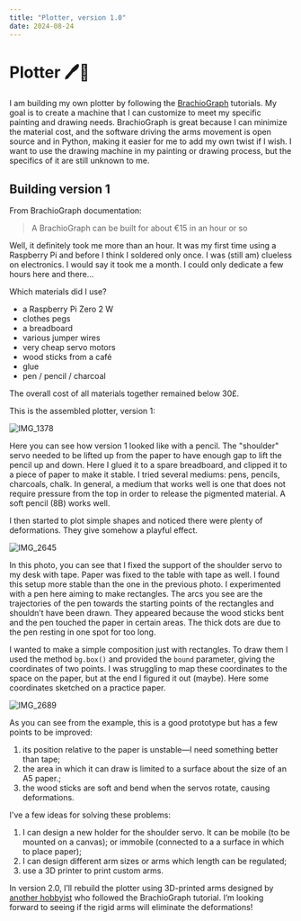 ```yaml
---
title: "Plotter, version 1.0"
date: 2024-08-24
---
```


# Plotter 🖊️🤖
I am building my own plotter by following the [BrachioGraph](https://www.brachiograph.art/) tutorials. My goal is to create a machine that I can customize to meet my specific painting and drawing needs. BrachioGraph is great because I can minimize the material cost, and the software driving the arms movement is open source and in Python, making it easier for me to add my own twist if I wish. I want to use the drawing machine in my painting or drawing process, but the specifics of it are still unknown to me. 

## Building version 1
From BrachioGraph documentation:
>A BrachioGraph can be built for about €15 in an hour or so

Well, it definitely took me more than an hour. It was my first time using a Raspberry Pi and before I think I soldered only once. I was (still am) clueless on electronics. I would say it took me a month. I could only dedicate a few hours here and there...

Which materials did I use?
- a Raspberry Pi Zero 2 W
- clothes pegs
- a breadboard
- various jumper wires
- very cheap servo motors
- wood sticks from a café 
- glue
- pen / pencil / charcoal

The overall cost of all materials together remained below 30£.

This is the assembled plotter, version 1:

<img src="{{site.baseurl | prepend: site.url}}images/2024-08-24-plotterV1/IMG_1378.png" alt="IMG_1378" />

Here you can see how version 1 looked like with a pencil. The "shoulder" servo needed to be lifted up from the paper to have enough gap to lift the pencil up and down. Here I glued it to a spare breadboard, and clipped it to a piece of paper to make it stable. I tried several mediums: pens, pencils, charcoals, chalk. In general, a medium that works well is one that does not require pressure from the top in order to release the pigmented material. A soft pencil (8B) works well.

I then started to plot simple shapes and noticed there were plenty of deformations. They give somehow a playful effect.

<img src="{{site.baseurl | prepend: site.url}}images/2024-08-24-plotterV1/IMG_2645.png" alt="IMG_2645" />

In this photo, you can see that I fixed the support of the shoulder servo to my desk with tape. Paper was fixed to the table with tape as well. I found this setup more stable than the one in the previous photo. I experimented with a pen here aiming to make rectangles. The arcs you see are the trajectories of the pen towards the starting points of the rectangles and shouldn’t have been drawn. They appeared because the wood sticks bent and the pen touched the paper in certain areas. The thick dots are due to the pen resting in one spot for too long.

I wanted to make a simple composition just with rectangles. To draw them I used the method `bg.box()` and provided the `bound` parameter, giving the coordinates of two points. I was struggling to map these coordinates to the space on the paper, but at the end I figured it out (maybe). Here some coordinates sketched on a practice paper.

<img src="{{site.baseurl | prepend: site.url}}images/2024-08-24-plotterV1/IMG_2689.png" alt="IMG_2689" />

As you can see from the example, this is a good prototype but has a few points to be improved:
1. its position relative to the paper is unstable—I need something better than tape;
2. the area in which it can draw is limited to a surface about the size of an A5 paper.;
3. the wood sticks are soft and bend when the servos rotate, causing deformations.

I've a few ideas for solving these problems:
1. I can design a new holder for the shoulder servo. It can be mobile (to be mounted on a canvas); or immobile (connected to a a surface in which to place paper);
2. I can design different arm sizes or arms which length can be regulated;
3. use a 3D printer to print custom arms.

In version 2.0, I’ll rebuild the plotter using 3D-printed arms designed by [another hobbyist](https://www.thingiverse.com/thing:4295302#google_vignette) who followed the BrachioGraph tutorial. I’m looking forward to seeing if the rigid arms will eliminate the deformations!
